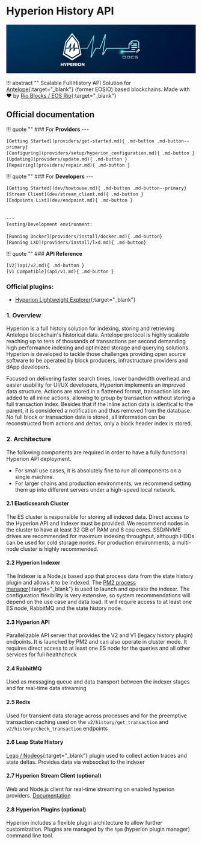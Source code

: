 <div id="homepage" markdown="1"></div>

# Hyperion History API

[![Hyperion](assets/img/cover.png)](assets/img/cover.png)

!!! abstract ""
    Scalable Full History API Solution for [Antelope](https://antelope.io/){:target="_blank"} (former EOSIO) based blockchains.
    Made with ♥ by [Rio Blocks / EOS Rio](https://rioblocks.io/?lang=en){:target="_blank"}

## Official documentation

!!! quote ""
    ### For **Providers**
    ---

    [Getting Started](providers/get-started.md){ .md-button .md-button--primary}
    [Configuring](providers/setup/hyperion_configuration.md){ .md-button }
    [Updating](providers/update.md){ .md-button }
    [Repairing](providers/repair.md){ .md-button }

!!! quote ""
    ### For **Developers**
    ---

    [Getting Started](dev/howtouse.md){ .md-button .md-button--primary}
    [Stream Client](dev/stream_client.md){ .md-button }
    [Endpoints List](dev/endpoint.md){ .md-button }
    

    ---
    Testing/Development environment:

    [Running Docker](providers/install/docker.md){ .md-button}
    [Running LXD](providers/install/lxd.md){ .md-button}

!!! quote ""
    ### **API Reference**

    [V2](api/v2.md){ .md-button }
    [V1 Compatible](api/v1.md){ .md-button }


### Official plugins:

- [Hyperion Lightweight Explorer](https://github.com/eosrio/hyperion-explorer-plugin){:target="_blank"}

### 1. Overview

Hyperion is a full history solution for indexing, storing and retrieving Antelope blockchain's historical data.
Antelope protocol is highly scalable reaching up to tens of thousands of transactions per second demanding high
performance indexing and optimized storage and querying solutions. Hyperion is developed to tackle those challenges
providing open source software to be operated by block producers, infrastructure providers and dApp developers.

Focused on delivering faster search times, lower bandwidth overhead and easier usability for UI/UX developers,
Hyperion implements an improved data structure. Actions are stored in a flattened format, transaction ids are added to
all inline actions, allowing to group by transaction without storing a full transaction index. Besides that if the inline
action data is identical to the parent, it is considered a notification and thus removed from the database.
No full block or transaction data is stored, all information can be reconstructed from actions and deltas, only a block
header index is stored.

### 2. Architecture

The following components are required in order to have a fully functional Hyperion API deployment. 

* For small use cases, it is absolutely fine to run all components on a single machine.  
* For larger chains and production environments, we recommend setting them up into different servers under a high-speed local network.  

#### 2.1 Elasticsearch Cluster

The ES cluster is responsible for storing all indexed data.
Direct access to the Hyperion API and Indexer must be provided. We recommend nodes in the
cluster to have at least 32 GB of RAM and 8 cpu cores. SSD/NVME drives are recommended for
maximum indexing throughput, although HDDs can be used for cold storage nodes.
For production environments, a multi-node cluster is highly recommended.

#### 2.2 Hyperion Indexer

The Indexer is a Node.js based app that process data from the state history plugin and allows it to be indexed.
The [PM2 process manager](https://pm2.keymetrics.io){:target="_blank"} is used to launch and operate the indexer. The configuration
flexibility is very extensive,
so system recommendations will depend on the use case and data load. It will require access to at least one ES node,
RabbitMQ and the state history node.

#### 2.3 Hyperion API

Parallelizable API server that provides the V2 and V1 (legacy history plugin) endpoints.
It is launched by PM2 and can also operate in cluster mode. It requires direct access to
at least one ES node for the queries and all other services for full healthcheck

#### 2.4 RabbitMQ

Used as messaging queue and data transport between the indexer stages and for real-time data streaming

#### 2.5 Redis

Used for transient data storage across processes and for the preemptive transaction caching used on
the `v2/history/get_transaction` and `v2/history/check_transaction` endpoints

#### 2.6 Leap State History

[Leap / Nodeos](https://github.com/AntelopeIO/leap/tree/main/plugins/state_history_plugin){:target="_blank"} plugin used
to collect action traces and state deltas. Provides data via websocket to the indexer

#### 2.7 Hyperion Stream Client (optional)

Web and Node.js client for real-time streaming on enabled hyperion
providers. [Documentation](dev/stream_client.md)

#### 2.8 Hyperion Plugins (optional)

Hyperion includes a flexible plugin architecture to allow further customization.
Plugins are managed by the `hpm` (hyperion plugin manager) command line tool.

<br>
